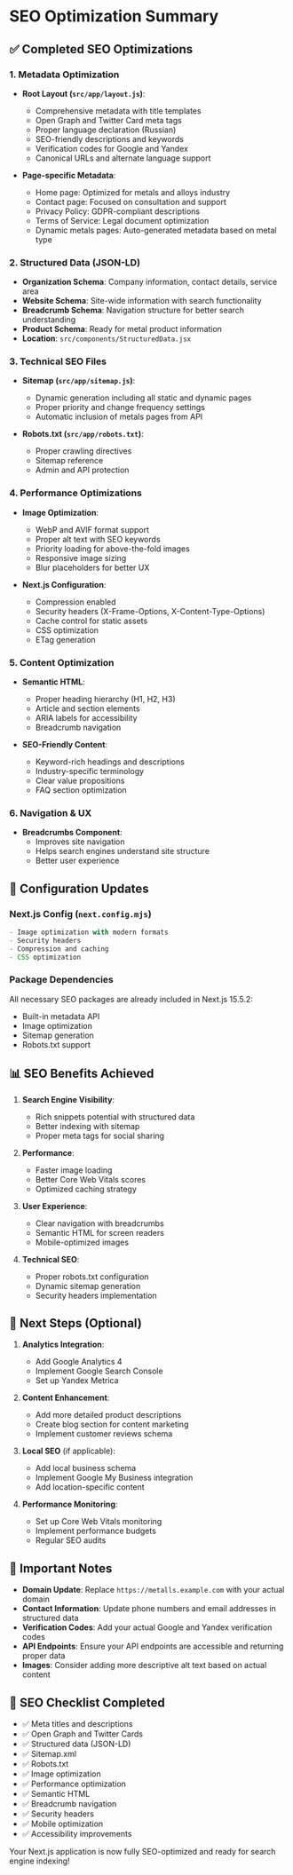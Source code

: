 # SEO Optimization Summary

## ✅ Completed SEO Optimizations

### 1. Metadata Optimization

- **Root Layout (`src/app/layout.js`)**:

  - Comprehensive metadata with title templates
  - Open Graph and Twitter Card meta tags
  - Proper language declaration (Russian)
  - SEO-friendly descriptions and keywords
  - Verification codes for Google and Yandex
  - Canonical URLs and alternate language support

- **Page-specific Metadata**:
  - Home page: Optimized for metals and alloys industry
  - Contact page: Focused on consultation and support
  - Privacy Policy: GDPR-compliant descriptions
  - Terms of Service: Legal document optimization
  - Dynamic metals pages: Auto-generated metadata based on metal type

### 2. Structured Data (JSON-LD)

- **Organization Schema**: Company information, contact details, service area
- **Website Schema**: Site-wide information with search functionality
- **Breadcrumb Schema**: Navigation structure for better search understanding
- **Product Schema**: Ready for metal product information
- **Location**: `src/components/StructuredData.jsx`

### 3. Technical SEO Files

- **Sitemap (`src/app/sitemap.js`)**:

  - Dynamic generation including all static and dynamic pages
  - Proper priority and change frequency settings
  - Automatic inclusion of metals pages from API

- **Robots.txt (`src/app/robots.txt`)**:
  - Proper crawling directives
  - Sitemap reference
  - Admin and API protection

### 4. Performance Optimizations

- **Image Optimization**:

  - WebP and AVIF format support
  - Proper alt text with SEO keywords
  - Priority loading for above-the-fold images
  - Responsive image sizing
  - Blur placeholders for better UX

- **Next.js Configuration**:
  - Compression enabled
  - Security headers (X-Frame-Options, X-Content-Type-Options)
  - Cache control for static assets
  - CSS optimization
  - ETag generation

### 5. Content Optimization

- **Semantic HTML**:

  - Proper heading hierarchy (H1, H2, H3)
  - Article and section elements
  - ARIA labels for accessibility
  - Breadcrumb navigation

- **SEO-Friendly Content**:
  - Keyword-rich headings and descriptions
  - Industry-specific terminology
  - Clear value propositions
  - FAQ section optimization

### 6. Navigation & UX

- **Breadcrumbs Component**:
  - Improves site navigation
  - Helps search engines understand site structure
  - Better user experience

## 🔧 Configuration Updates

### Next.js Config (`next.config.mjs`)

```javascript
- Image optimization with modern formats
- Security headers
- Compression and caching
- CSS optimization
```

### Package Dependencies

All necessary SEO packages are already included in Next.js 15.5.2:

- Built-in metadata API
- Image optimization
- Sitemap generation
- Robots.txt support

## 📊 SEO Benefits Achieved

1. **Search Engine Visibility**:

   - Rich snippets potential with structured data
   - Better indexing with sitemap
   - Proper meta tags for social sharing

2. **Performance**:

   - Faster image loading
   - Better Core Web Vitals scores
   - Optimized caching strategy

3. **User Experience**:

   - Clear navigation with breadcrumbs
   - Semantic HTML for screen readers
   - Mobile-optimized images

4. **Technical SEO**:
   - Proper robots.txt configuration
   - Dynamic sitemap generation
   - Security headers implementation

## 🚀 Next Steps (Optional)

1. **Analytics Integration**:

   - Add Google Analytics 4
   - Implement Google Search Console
   - Set up Yandex Metrica

2. **Content Enhancement**:

   - Add more detailed product descriptions
   - Create blog section for content marketing
   - Implement customer reviews schema

3. **Local SEO** (if applicable):

   - Add local business schema
   - Implement Google My Business integration
   - Add location-specific content

4. **Performance Monitoring**:
   - Set up Core Web Vitals monitoring
   - Implement performance budgets
   - Regular SEO audits

## 📝 Important Notes

- **Domain Update**: Replace `https://metalls.example.com` with your actual domain
- **Contact Information**: Update phone numbers and email addresses in structured data
- **Verification Codes**: Add your actual Google and Yandex verification codes
- **API Endpoints**: Ensure your API endpoints are accessible and returning proper data
- **Images**: Consider adding more descriptive alt text based on actual content

## 🎯 SEO Checklist Completed

- ✅ Meta titles and descriptions
- ✅ Open Graph and Twitter Cards
- ✅ Structured data (JSON-LD)
- ✅ Sitemap.xml
- ✅ Robots.txt
- ✅ Image optimization
- ✅ Performance optimization
- ✅ Semantic HTML
- ✅ Breadcrumb navigation
- ✅ Security headers
- ✅ Mobile optimization
- ✅ Accessibility improvements

Your Next.js application is now fully SEO-optimized and ready for search engine indexing!
